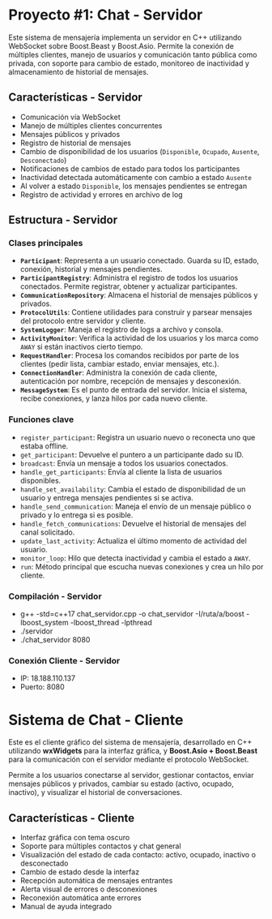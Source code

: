 # Proyecto #1: Chat - Servidor

Este sistema de mensajería implementa un servidor en C++ utilizando WebSocket sobre Boost.Beast y Boost.Asio. Permite la conexión de múltiples clientes, manejo de usuarios y comunicación tanto pública como privada, con soporte para cambio de estado, monitoreo de inactividad y almacenamiento de historial de mensajes.

## Características - Servidor

- Comunicación vía WebSocket
- Manejo de múltiples clientes concurrentes
- Mensajes públicos y privados
- Registro de historial de mensajes
- Cambio de disponibilidad de los usuarios (`Disponible`, `Ocupado`, `Ausente`, `Desconectado`)
- Notificaciones de cambios de estado para todos los participantes
- Inactividad detectada automáticamente con cambio a estado `Ausente`
- Al volver a estado `Disponible`, los mensajes pendientes se entregan
- Registro de actividad y errores en archivo de log

## Estructura - Servidor

### Clases principales

- **`Participant`**: Representa a un usuario conectado. Guarda su ID, estado, conexión, historial y mensajes pendientes.
- **`ParticipantRegistry`**: Administra el registro de todos los usuarios conectados. Permite registrar, obtener y actualizar participantes.
- **`CommunicationRepository`**: Almacena el historial de mensajes públicos y privados.
- **`ProtocolUtils`**: Contiene utilidades para construir y parsear mensajes del protocolo entre servidor y cliente.
- **`SystemLogger`**: Maneja el registro de logs a archivo y consola.
- **`ActivityMonitor`**: Verifica la actividad de los usuarios y los marca como `AWAY` si están inactivos cierto tiempo.
- **`RequestHandler`**: Procesa los comandos recibidos por parte de los clientes (pedir lista, cambiar estado, enviar mensajes, etc.).
- **`ConnectionHandler`**: Administra la conexión de cada cliente, autenticación por nombre, recepción de mensajes y desconexión.
- **`MessageSystem`**: Es el punto de entrada del servidor. Inicia el sistema, recibe conexiones, y lanza hilos por cada nuevo cliente.


### Funciones clave

- `register_participant`: Registra un usuario nuevo o reconecta uno que estaba offline.
- `get_participant`: Devuelve el puntero a un participante dado su ID.
- `broadcast`: Envía un mensaje a todos los usuarios conectados.
- `handle_get_participants`: Envía al cliente la lista de usuarios disponibles.
- `handle_set_availability`: Cambia el estado de disponibilidad de un usuario y entrega mensajes pendientes si se activa.
- `handle_send_communication`: Maneja el envío de un mensaje público o privado y lo entrega si es posible.
- `handle_fetch_communications`: Devuelve el historial de mensajes del canal solicitado.
- `update_last_activity`: Actualiza el último momento de actividad del usuario.
- `monitor_loop`: Hilo que detecta inactividad y cambia el estado a `AWAY`.
- `run`: Método principal que escucha nuevas conexiones y crea un hilo por cliente.


### Compilación - Servidor

- g++ -std=c++17 chat_servidor.cpp -o chat_servidor -I/ruta/a/boost -lboost_system -lboost_thread -lpthread
- ./servidor <puerto>
- ./chat_servidor 8080

### Conexión Cliente - Servidor

- IP: 18.188.110.137
- Puerto: 8080


# Sistema de Chat - Cliente 

Este es el cliente gráfico del sistema de mensajería, desarrollado en C++ utilizando **wxWidgets** para la interfaz gráfica, y **Boost.Asio + Boost.Beast** para la comunicación con el servidor mediante el protocolo WebSocket.

Permite a los usuarios conectarse al servidor, gestionar contactos, enviar mensajes públicos y privados, cambiar su estado (activo, ocupado, inactivo), y visualizar el historial de conversaciones.


## Características - Cliente

- Interfaz gráfica con tema oscuro
- Soporte para múltiples contactos y chat general
- Visualización del estado de cada contacto: activo, ocupado, inactivo o desconectado
- Cambio de estado desde la interfaz
- Recepción automática de mensajes entrantes
- Alerta visual de errores o desconexiones
- Reconexión automática ante errores
- Manual de ayuda integrado
